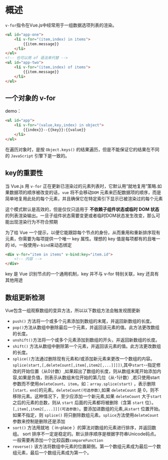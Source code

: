 # 概述

`v-for`指令在Vue.js中经常用于一组数据选项列表的渲染。

```html
<ul id="app-one">
    <li v-for="(item,index) in items">
        {{item.message}}
    </li>
</ul>
<!-- 也可以用 of 语法来代替 -->
<ul id="app-two">
    <li v-for="(item,index) of items">
        {{item.message}}
    </li>
</ul>
```

## 一个对象的 v-for

demo：

```html
<ul id="app">
    <li v-for="(value,key,index) in object">
        {{index}}--{{key}}:{{value}}
    </li>
</ul>
```

在遍历对象时，是按 `Object.keys()` 的结果遍历，但是不能保证它的结果在不同的 `JavaScript` 引擎下是一致的。

## key的重要性

当 Vue.js 用 `v-for` 正在更新已渲染过的元素列表时，它默认用“就地复用”策略.如果数据项的顺序被改变的话，`vue` 将不会移动`DOM` 元素来匹配数据项的顺序，而是简单地复用此处的每个元素，并且确保它在特定索引下显示已被渲染过的每个元素

这个模式默认是高效的，但是仅仅只适用于 **不依赖子组件状态或临时 DOM 状态** 的列表渲染输出。一旦子组件状态需要变更或者临时DOM状态发生改变，那么可能出现渲染行为不符合预期

为了给 Vue 一个提示，以便它能跟踪每个节点的身份，从而重用和重新排序现有元素，你需要为每项提供一个唯一 key 属性。理想的 key 值是每项都有的且唯一的 id，一般使用`v-bind`来动态绑定

```html
<div v-for="item in items" v-bind:key="item.id">
    <!-- 内容 -->
</div>
```

key 是 Vue 识别节点的一个通用机制，key 并不与 v-for 特别关联，key 还具有其他用途

## 数组更新检测

Vue包含一组观察数组的变异方法，所以以下数组方法会触发视图更新

* `push()` 方法将一个或多个元素添加到数组的末尾，并返回新数组的长度。
* `pop()`方法从数组中删除最后一个元素，并返回该元素的值。此方法更改数组的长度。
* `unshift()`方法将一个或多个元素添加到数组的开头，并返回新数组的长度。
* `shift()` 方法从数组中删除第一个元素，并返回该元素的值。此方法更改数组的长度。
* `splice()`方法通过删除现有元素和/或添加新元素来更改一个数组的内容。
    `splice(start,[,deleteCount[,item[,item2[,...]]]])`,其中`start`--指定修改的开始位置（从0计数）,如果超出了数组的长度，则从数组末尾开始添加内容,如果是负值，则表示从数组末位开始的第几位（从-1计数）,若只使用start参数而不使用`deleteCount`、`item`，如：`array.splice(start)` ，表示删除`[start，end]`的元素。`deleteCount(可选参数)`,如果 `deleteCount` 是 0，则不移除元素。这种情况下，至少应添加一个新元素,如果 `deleteCount` 大于`start` 之后的元素的总数，则从 `start` 后面的元素都将被删除（含第 `start` 位）。`[,item[,item2[,...]]](可选参数)`。要添加进数组的元素,从`start` 位置开始。如果不指定，则 `splice()` 将只删除数组元素。`splice`方法使用`deleteCount`参数来控制是删除还是添加
* `sort()` 方法用就地（ in-place ）的算法对数组的元素进行排序，并返回数组。 sort 排序不一定是稳定的。默认排序顺序是根据字符串Unicode码点。一般需要再添加一个比较函数`compareFunction`
* `reverse()` 该方法将数组中元素的位置颠倒。第一个数组元素成为最后一个数组元素，最后一个数组元素成为第一个。

